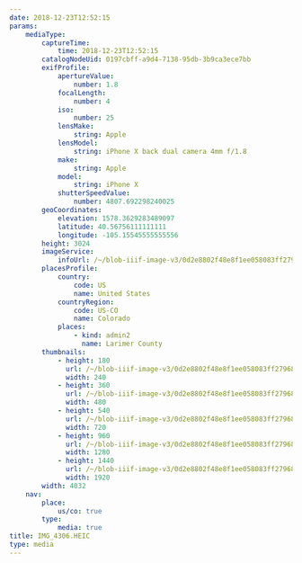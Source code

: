 ```yaml
---
date: 2018-12-23T12:52:15
params:
    mediaType:
        captureTime:
            time: 2018-12-23T12:52:15
        catalogNodeUid: 0197cbff-a9d4-7138-95db-3b9ca3ece7bb
        exifProfile:
            apertureValue:
                number: 1.8
            focalLength:
                number: 4
            iso:
                number: 25
            lensMake:
                string: Apple
            lensModel:
                string: iPhone X back dual camera 4mm f/1.8
            make:
                string: Apple
            model:
                string: iPhone X
            shutterSpeedValue:
                number: 4807.692298240025
        geoCoordinates:
            elevation: 1578.3629283489097
            latitude: 40.56756111111111
            longitude: -105.15545555555556
        height: 3024
        imageService:
            infoUrl: /~/blob-iiif-image-v3/0d2e8802f48e8f1ee058083ff27968105c56db35c853c7cc49111cb126ac3662/info.json
        placesProfile:
            country:
                code: US
                name: United States
            countryRegion:
                code: US-CO
                name: Colorado
            places:
                - kind: admin2
                  name: Larimer County
        thumbnails:
            - height: 180
              url: /~/blob-iiif-image-v3/0d2e8802f48e8f1ee058083ff27968105c56db35c853c7cc49111cb126ac3662/full/240%2C180/0/default.jpg
              width: 240
            - height: 360
              url: /~/blob-iiif-image-v3/0d2e8802f48e8f1ee058083ff27968105c56db35c853c7cc49111cb126ac3662/full/480%2C360/0/default.jpg
              width: 480
            - height: 540
              url: /~/blob-iiif-image-v3/0d2e8802f48e8f1ee058083ff27968105c56db35c853c7cc49111cb126ac3662/full/720%2C540/0/default.jpg
              width: 720
            - height: 960
              url: /~/blob-iiif-image-v3/0d2e8802f48e8f1ee058083ff27968105c56db35c853c7cc49111cb126ac3662/full/1280%2C960/0/default.jpg
              width: 1280
            - height: 1440
              url: /~/blob-iiif-image-v3/0d2e8802f48e8f1ee058083ff27968105c56db35c853c7cc49111cb126ac3662/full/1920%2C1440/0/default.jpg
              width: 1920
        width: 4032
    nav:
        place:
            us/co: true
        type:
            media: true
title: IMG_4306.HEIC
type: media
---
```

